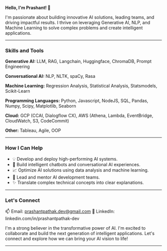 
**Hello, I'm Prashant! 👋**

I'm passionate about building innovative AI solutions, leading teams, and driving impactful results. I thrive on leveraging Generative AI, NLP, and Machine Learning to solve complex problems and create intelligent applications.

---
### Skills and Tools

**Generative AI:** LLM, RAG, Langchain, Huggingface, ChromaDB, Prompt Engineering

**Conversational AI:** NLP, NLTK, spaCy, Rasa

**Machine Learning:** Regression Analysis, Statistical Analysis, Statsmodels, Scikit-Learn

**Programming Languages:** Python, Javascript, NodeJS, SQL, Pandas, Numpy, Scipy, Matplotlib, Seaborn

**Cloud:** GCP (CCAI, Dialogflow CX), AWS (Athena, Lambda, EventBridge, CloudWatch, S3, CodeCommit)

**Other:** Tableau, Agile, OOP

---
### How I Can Help

- 💡 Develop and deploy high-performing AI systems.
- 🤖 Build intelligent chatbots and conversational AI experiences.
- 📈 Optimize AI solutions using data analysis and machine learning.
- 🚀 Lead and mentor AI development teams.
- ✨ Translate complex technical concepts into clear explanations.

---
### Let's Connect

📫 Email: prashantpathak.dev@gmail.com
💼 LinkedIn: linkedin.com/in/prashantpathak-dev

I'm a strong believer in the transformative power of AI.  I'm excited to collaborate and build the next generation of intelligent applications.  Let's connect and explore how we can bring your AI vision to life!

---
